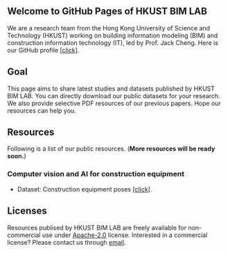 ## Welcome to GitHub Pages of HKUST BIM LAB

We are a research team from the Hong Kong University of Science and Technology (HKUST) working on building information modeling (BIM) and construction information technology (IT), led by Prof. Jack Cheng. Here is our GitHub profile [[click](https://github.com/hkustbimlab)]. 


## Goal
This page aims to share latest studies and datasets published by HKUST BIM LAB. You can directly download our public datasets for your research. We also provide selective PDF resources of our previous papers. Hope our resources can help you.

## Resources
Following is a list of our public resources. (**More resources will be ready soon.**)

### Computer vision and AI for construction equipment
* Dataset: Construction equipment poses [[click]](https://hkustconnect-my.sharepoint.com/:f:/g/personal/hluoaf_connect_ust_hk/EmiZELaKKoZMqgHO3k_2a68BFWu_gq9Z9MZWX5u0cQE1nw?e=6xsOLB).

## Licenses
Resources publised by HKUST BIM LAB are freely available for non-commercial use under [Apache-2.0](link) license. Interested in a commercial license? Please contact us through [email](hkustbim@gmail.com).
